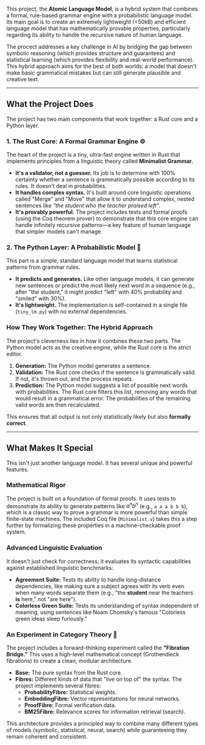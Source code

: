 This project, the **Atomic Language Model**, is a hybrid system that combines a formal, rule-based grammar engine with a probabilistic language model. Its main goal is to create an extremely lightweight (<50kB) and efficient language model that has mathematically provable properties, particularly regarding its ability to handle the recursive nature of human language.

The procect addresses a key challenge in AI by bridging the gap between symbolic reasoning (which provides structure and guarantees) and statistical learning (which provides flexibility and real-world performance). This hybrid approach aims for the best of both worlds: a model that doesn't make basic grammatical mistakes but can still generate plausible and creative text.

---

## What the Project Does

The project has two main components that work together: a Rust core and a Python layer.

### 1. The Rust Core: A Formal Grammar Engine ⚙️
The heart of the project is a tiny, ultra-fast engine written in Rust that implements principles from a linguistic theory called **Minimalist Grammar**.

* **It's a validator, not a guesser.** Its job is to determine with 100% certainty whether a sentence is grammatically possible according to its rules. It doesn't deal in probabilities.
* **It handles complex syntax.** It's built around core linguistic operations called "Merge" and "Move" that allow it to understand complex, nested sentences like *"the student who the teacher praised left"*.
* **It's provably powerful.** The project includes tests and formal proofs (using the Coq theorem prover) to demonstrate that this core engine can handle infinitely recursive patterns—a key feature of human language that simpler models can't manage.

### 2. The Python Layer: A Probabilistic Model 🎲
This part is a simple, standard language model that learns statistical patterns from grammar rules.

* **It predicts and generates.** Like other language models, it can generate new sentences or predict the most likely next word in a sequence (e.g., after "the student," it might predict "left" with 40% probability and "smiled" with 30%).
* **It's lightweight.** The implementation is self-contained in a single file (`tiny_lm.py`) with no external dependencies.

### How They Work Together: The Hybrid Approach
The project's cleverness lies in how it combines these two parts. The Python model acts as the creative engine, while the Rust core is the strict editor.

1.  **Generation:** The Python model generates a sentence.
2.  **Validation:** The Rust core checks if the sentence is grammatically valid. If not, it's thrown out, and the process repeats.
3.  **Prediction:** The Python model suggests a list of possible next words with probabilities. The Rust core filters this list, removing any words that would result in a grammatical error. The probabilities of the remaining valid words are then recalculated.

This ensures that all output is not only statistically likely but also **formally correct**.

---

## What Makes It Special

This isn't just another language model. It has several unique and powerful features.

### Mathematical Rigor
The project is built on a foundation of formal proofs. It uses tests to demonstrate its ability to generate patterns like $a^nb^n$ (e.g., `a a a b b b`), which is a classic way to prove a grammar is more powerful than simple finite-state machines. The included Coq file (`Minimalist.v`) takes this a step further by formalizing these properties in a machine-checkable proof system.

### Advanced Linguistic Evaluation
It doesn't just check for correctness; it evaluates its syntactic capabilities against established linguistic benchmarks:
* **Agreement Suite:** Tests its ability to handle long-distance dependencies, like making sure a subject agrees with its verb even when many words separate them (e.g., "the **student** near the teachers **is** here," not "are here").
* **Colorless Green Suite:** Tests its understanding of syntax independent of meaning, using sentences like Noam Chomsky's famous "Colorless green ideas sleep furiously."

### An Experiment in Category Theory 🤯
The project includes a forward-thinking experiment called the **"Fibration Bridge."** This uses a high-level mathematical concept (Grothendieck fibrations) to create a clean, modular architecture.
* **Base:** The pure syntax from the Rust core.
* **Fibres:** Different kinds of data that "live on top of" the syntax. The project implements several fibres:
    * **ProbabilityFibre:** Statistical weights.
    * **EmbeddingFibre:** Vector representations for neural networks.
    * **ProofFibre:** Formal verification data.
    * **BM25Fibre:** Relevance scores for information retrieval (search).

This architecture provides a principled way to combine many different types of models (symbolic, statistical, neural, search) while guaranteeing they remain coherent and consistent.